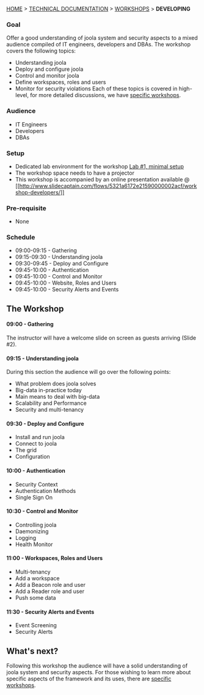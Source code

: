 [HOME](Home) > [TECHNICAL DOCUMENTATION](technical-documentation) > [WORKSHOPS](workshops) > **DEVELOPING**

### Goal
Offer a good understanding of joola system and security aspects to a mixed audience compiled of IT engineers, developers and DBAs.
The workshop covers the following topics:
- Understanding joola
- Deploy and configure joola
- Control and monitor joola
- Define workspaces, roles and users
- Monitor for security violations
Each of these topics is covered in high-level, for more detailed discussions, we have [specific workshops](workshops).

### Audience
- IT Engineers
- Developers
- DBAs

### Setup
- Dedicated lab environment for the workshop [Lab #1, minimal setup](Lab-%231---Minimal-Setup)
- The workshop space needs to have a projector
- This workshop is accompanied by an online presentation available @ [[http://www.slidecaptain.com/flows/5321a6172e21590000002acf/workshop-developers/]]

### Pre-requisite
- None

### Schedule
- 09:00-09:15 - Gathering
- 09:15-09:30 - Understanding joola
- 09:30-09:45 - Deploy and Configure
- 09:45-10:00 - Authentication
- 09:45-10:00 - Control and Monitor
- 09:45-10:00 - Website, Roles and Users
- 09:45-10:00 - Security Alerts and Events

## The Workshop

#### 09:00 - Gathering
The instructor will have a welcome slide on screen as guests arriving (Slide #2).
 
#### 09:15 - Understanding joola
During this section the audience will go over the following points:
- What problem does joola solves
- Big-data in-practice today
- Main means to deal with big-data
- Scalability and Performance
- Security and multi-tenancy

#### 09:30 - Deploy and Configure
- Install and run joola
- Connect to joola
- The grid
- Configuration

#### 10:00 - Authentication
- Security Context
- Authentication Methods
- Single Sign On

#### 10:30 - Control and Monitor
- Controlling joola
- Daemonizing
- Logging
- Health Monitor

#### 11:00 - Workspaces, Roles and Users
- Multi-tenancy
- Add a workspace
- Add a Beacon role and user
- Add a Reader role and user
- Push some data

#### 11:30 - Security Alerts and Events
- Event Screening
- Security Alerts

## What's next?
Following this workshop the audience will have a solid understanding of joola system and security aspects.
 For those wishing to learn more about specific aspects of the framework and its uses, there are [specific workshops](workshops).
